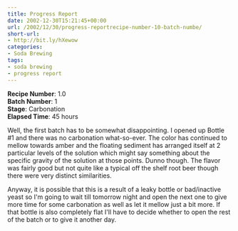 ```yaml
---
title: Progress Report
date: 2002-12-30T15:21:45+00:00
url: /2002/12/30/progress-reportrecipe-number-10-batch-numbe/
short-url:
- http://bit.ly/hXewow
categories:
- Soda Brewing
tags:
- soda brewing
- progress report
---
```

**Recipe Number**: 1.0<br />
**Batch Number**: 1<br />
**Stage**: Carbonation<br />
**Elapsed Time**: 45 hours

Well, the first batch has to be somewhat disappointing. I opened up Bottle #1 and there was no carbonation what-so-ever. The color has continued to mellow towards amber and the floating sediment has arranged itself at 2 particular levels of the solution which might say something about the specific gravity of the solution at those points. Dunno though. The flavor was fairly good but not quite like a typical off the shelf root beer though there were very distinct similarities.

Anyway, it is possible that this is a result of a leaky bottle or bad/inactive yeast so I'm going to wait till tomorrow night and open the next one to give more time for some carbonation as well as let it mellow just a bit more. If that bottle is also completely flat I'll have to decide whether to open the rest of the batch or to give it another day.